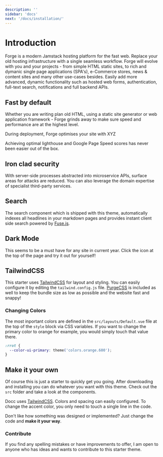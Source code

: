 ```yaml
---
description: ''
sidebar: 'docs'
next: '/docs/installation/'
---
```


# Introduction

Forge is a modern Jamstack hosting platform for the fast web. Replace your old hosting infrastructure with a single seamless workflow. Forge will evolve with you and your projects - from simple HTML static sites, to rich and dymanic single page applications (SPA's), e-Commerce stores, news & content sites and many other use-cases besides. Easily add more advanced, dynamic functionality such as hosted web forms, authentication, full-text search, notifications and full backend APIs.

## Fast by default

Whether you are writing plan old HTML, using a static site generator or web application framework - Forge grinds away to make sure speed and performance are at the highest level.

During deployment, Forge optimises your site with XYZ

Achieving optimal lighthouse and Google Page Speed scores has never been easier out of the box.

## Iron clad security

With server-side processes abstracted into microservice APIs, surface areas for attacks are reduced. You can also leverage the domain expertise of specialist third-party services.

## Search

The search component which is shipped with this theme, automatically indexes all headlines in your markdown pages and provides instant client side search powered by [Fuse.js](https://fusejs.io/).

## Dark Mode

This seems to be a must have for any site in current year. Click the icon at the top of the page and try it out for yourself!

## TailwindCSS

This starter uses [TailwindCSS](https://tailwindcss.com/) for layout and styling. You can easily configure it by editing the `tailwind.config.js` file. [PurgeCSS](https://purgecss.com/) is included as well to keep the bundle size as low as possible and the website fast and snappy!

### Changing Colors

The most inportant colors are defined in the `src/layouts/Default.vue` file at the top of the `style` block via CSS variables. If you want to change the primary color to orange for example, you would simply touch that value there.

```css
:rrot {
  --color-ui-primary: theme('colors.orange.600');
}
```

## Make it your own

Of course this is just a starter to quickly get you going. After downloading and installing you can do whatever you want with this theme. Check out the `src` folder and take a look at the components.

Docc uses [TailwindCSS](https://tailwindcss.com/). Colors and spacing can easily configured. To change the accent color, you only need to touch a single line in the code.

Don't like how something was designed or implemented? Just change the code and **make it your way**.

### Contribute

If you find any spelling mistakes or have improvements to offer, I am open to anyone who has ideas and wants to contribute to this starter theme.